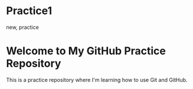 # Practice1
new, practice
# Welcome to My GitHub Practice Repository

This is a practice repository where I'm learning how to use Git and GitHub.
